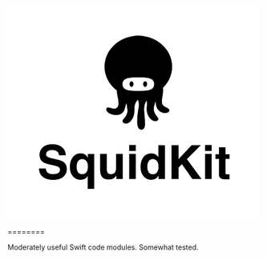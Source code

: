 ![SquidKit: Swift stuff](https://raw.githubusercontent.com/SquidKit/SquidKit/assets/squidkit_logo.png)

========

Moderately useful Swift code modules. Somewhat tested.
